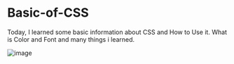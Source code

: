 # Basic-of-CSS
Today, I learned some basic information about CSS and How to Use it. What is Color and Font and many things i learned.

![image](https://github.com/RanaHuzaima/Basic-of-CSS/assets/120297532/612a6d23-cdb5-4aa7-96ab-58b0aeb098ee)
